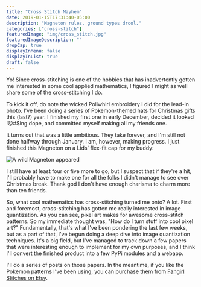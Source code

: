 ```yaml
---
title: "Cross Stitch Mayhem"
date: 2019-01-15T17:31:40-05:00
description: "Magneton rulez, ground types drool."
categories: ["cross-stitch"]
featuredImage: "img/cross_stitch.jpg"
featuredImageDescription: ""
dropCap: true
displayInMenu: false
displayInList: true
draft: false
---
```

Yo! Since cross-stitching is one of the hobbies that has inadvertently gotten me interested in some cool applied mathematics, I figured I might as well share some of the cross-stitching I do.

To kick it off, do note the wicked Poliwhirl embroidery I did for the lead-in photo. I've been doing a series of Pokemon-themed hats for Christmas gifts this (last?) year. I finished my first one in early December, decided it looked !@#$ing dope, and committed myself making all my friends one.

It turns out that was a little ambitious. They take forever, and I'm still not done halfway through January. I am, however, making progress. I just finished this Magneton on a Lids' flex-fit cap for my buddy:

![A wild Magneton appeared](/img/magneton_stitch.jpg "A wild Magneton appeared")

 I still have at least four or five more to go, but I suspect that if they're a hit, I'll probably have to make one for all the folks I didn't manage to see over Christmas break. Thank god I don't have enough charisma to charm more than ten friends.

 So, what cool mathematics has cross-stitching turned me onto? A lot. First and foremost, cross-stitching has gotten me really interested in image quantization. As you can see, pixel art makes for awesome cross-stitch patterns. So my immediate thought was, "How do I turn stuff into cool pixel art?" Fundamentally, that's what I've been pondering the last few weeks, but as a part of that, I've begun doing a deep dive into image quantization techniques. It's a big field, but I've managed to track down a few papers that were interesting enough to implement for my own purposes, and I think I'll convert the finished product into a few PyPi modules and a webapp.

 I'll do a series of posts on those papers. In the meantime, if you like the Pokemon patterns I've been using, you can purchase them from [Fangirl Stitches on Etsy](https://www.etsy.com/ca/listing/198488910/gotta-catch-em-all-151-original-pokemon).
